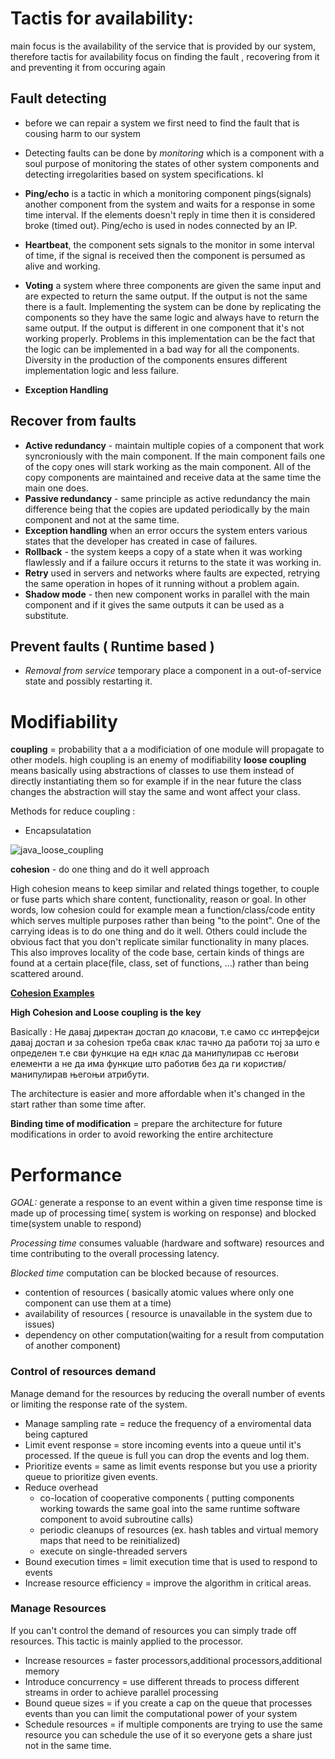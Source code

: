 
# Tactis for availability:
 main focus is the availability of the service that is provided by our system, therefore 
	tactis for availability focus on finding the fault , recovering from it and preventing it from
	occuring again 

## Fault detecting 
- before we can repair a system we first need to find the fault that is cousing harm to our system
- Detecting faults can be done by *monitoring* which is a component with a soul purpose of monitoring the states of other system components and detecting irregolarities based on system specifications.
kl		
- **Ping/echo** is a tactic in which a monitoring component pings(signals) another component from the system and waits for a response in some time interval. If the elements doesn't reply in time then it is considered broke (timed out). Ping/echo is used in nodes connected by an IP. 

- **Heartbeat**, the component sets signals to the monitor in some interval of time, if the signal is received then the component is persumed as alive and working.

- **Voting**  a system where three components are given the same input and are expected to return the same output. If the output is not the same there is a fault. Implementing the system can be done by replicating the components so they have the same logic and always have to return the same output. If the output is different in one component that it's not working properly. Problems in this implementation can be the fact that the logic can be implemented in a bad way for all the components. Diversity in the production of the components ensures different implementation logic and less failure.

- **Exception Handling**

## Recover from faults 
 - **Active redundancy** - maintain multiple copies of a component that work syncroniously with the main component. If the main component fails one of the copy ones will stark working as the main component. All of the copy components are maintained and receive data at the same time the main one does.
 - **Passive redundancy** - same principle as active redundancy the main difference being that the copies are updated periodically by the main component and not at the same time. 
- **Exception handling** when an error occurs the system enters various states that the developer has created in case of failures. 
- **Rollback** -  the system keeps a copy of a state when it was working flawlessly and if a failure occurs it returns to the state it was working in. 
- **Retry** used in servers and networks where faults are expected, retrying the same operation in hopes of it running without a problem again.
- **Shadow mode** - then new component works in parallel with the main component and if it gives the same outputs it can be used as a substitute.
		

## Prevent faults ( Runtime based ) 
- *Removal from service*  temporary place a component in a out-of-service state and possibly restarting it.


# Modifiability 

**coupling** = probability that a a modificiation of one module will propagate to other models.
	high coupling is an enemy of modifiability
	**loose coupling** means basically using abstractions of classes to use them instead of directly instantiating them so for example if in the near future the class changes the abstraction will stay the same and wont affect your class.

Methods for reduce coupling :
-	Encapsulatation 
		
![java_loose_coupling]([https://raw.githubusercontent.com/arsovskidario/Software-Architecture/master/images/java_Loose_Coupling_Example.jpeg?token=AHAENOWHXD6ZN62ISNYJBY26ZYN3M](https://raw.githubusercontent.com/arsovskidario/Software-Architecture/master/images/java_Loose_Coupling_Example.jpeg?token=AHAENOWHXD6ZN62ISNYJBY26ZYN3M))
	
**cohesion** - do one thing and do it well approach

High cohesion means to keep similar and related things together, to couple or fuse parts which share content, functionality, reason or goal. In other words, low cohesion could for example mean a function/class/code entity which serves multiple purposes rather than being "to the point". One of the carrying ideas is to do one thing and do it well. Others could include the obvious fact that you don't replicate similar functionality in many places. This also improves locality of the code base, certain kinds of things are found at a certain place(file, class, set of functions, ...) rather than being scattered around.

**[Cohesion Examples](https://softwareengineering.stackexchange.com/a/163120/352227)**

**High Cohesion and Loose coupling  is the key**

Basically : Не давај директан достап до класови, т.е само сс интерфејси давај достап и за cohesion треба свак клас тачно да работи тој за што е определен т.е сви функцие на едн клас да манипулирав сс његови елементи а не да има функцие што работив без да ги користив/манипулирав његоњи атрибути.

The architecture is easier and more affordable when it's changed in the start rather than some time after.

**Binding time of modification** = prepare the architecture for future modifications in order to avoid reworking the entire architecture


# Performance
*GOAL:* generate a response to an event within a given time 
response time is made up of processing time( system is working on response) and blocked time(system unable to respond)

*Processing time* consumes valuable (hardware and software) resources and time contributing to the overall processing latency.

*Blocked time* computation can be blocked because of resources.
-	contention of resources ( basically atomic values where only one component can use them at a time)
-	availability of resources ( resource is unavailable in the system due to issues)
-	dependency on other computation(waiting for a result from computation of another component)

### Control of resources demand
Manage demand for the resources by reducing the overall number of events or limiting the response rate of the system.

- Manage sampling rate = reduce the frequency of a enviromental data being captured
- Limit event response = store incoming events into a queue until it's processed. If the queue is full you can drop the events and log them.
- Prioritize events = same as limit events response but you use a priority queue to prioritize given events.
- Reduce overhead 
	- co-location of cooperative components ( putting components working towards the same goal into the same runtime software component to avoid subroutine calls)
	- periodic cleanups of resources (ex. hash tables and virtual memory maps that need to be reinitialized)
	- execute on single-threaded servers
- Bound execution times = limit execution time that is used to respond to events
- Increase resource efficiency = improve the algorithm in critical areas.

### Manage Resources
If you can't control the demand of resources you can simply trade off resources.
This tactic is mainly applied to the processor.

- Increase resources = faster processors,additional processors,additional memory 
- Introduce concurrency = use different threads to process different streams in order to achieve parallel processing
- Bound queue sizes = if you create a cap on the queue that processes events than you can limit the computational power of your system
- Schedule resources = if multiple components are trying to use the same resource you can schedule the use of it so everyone gets a share just not in the same time.
